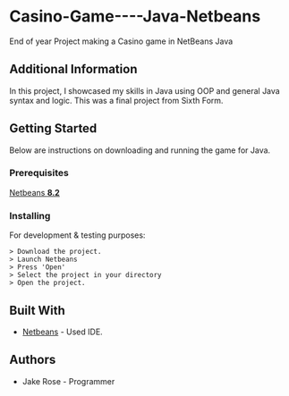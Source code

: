 # Casino-Game----Java-Netbeans
End of year Project making a Casino game in NetBeans Java

## Additional Information
In this project, I showcased my skills in Java using OOP and general Java syntax and logic. This was a final project from Sixth Form. 

## Getting Started
Below are instructions on downloading and running the game for Java. 

### Prerequisites
[Netbeans **8.2**](https://netbeans.apache.org/download/index.html)

### Installing
For development & testing purposes:
```
> Download the project.
> Launch Netbeans
> Press 'Open'
> Select the project in your directory
> Open the project.
```


## Built With
- [Netbeans](https://netbeans.apache.org/) - Used IDE.

## Authors
- Jake Rose - Programmer

